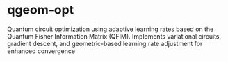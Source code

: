 # qgeom-opt
Quantum circuit optimization using adaptive learning rates based on the Quantum Fisher Information Matrix (QFIM). Implements variational circuits, gradient descent, and geometric-based learning rate adjustment for enhanced convergence
